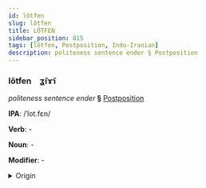 ```yaml
---
id: lôtfen
slug: lôtfen
title: LÔTFEN
sidebar_position: 815
tags: [lôtfen, Postposition, Indo-Iranian]
description: politeness sentence ender § Postposition
---
```


### lôtfen&emsp;<span kind="abugida">ʓ̆ıɤ̃ɿ</span>

*politeness sentence ender* **§** [Postposition](../../tags/Postposition)

**IPA**: /ˈlot.fɛn/

**Verb**: -

**Noun**: -

**Modifier**: -

<details>
    <summary>Origin</summary>
    Persian لطفاً lotfan [lot̪.fæn]<br/>
    <em>Indo-Iranian Language Family</em>
</details>